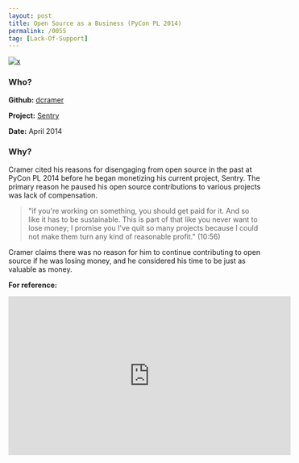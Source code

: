 ```yaml
---
layout: post
title: Open Source as a Business (PyCon PL 2014)
permalink: /0055
tag: [Lack-Of-Support]
---
```


[![x](https://img.shields.io/badge/-Lack%20of%20Support-e2062c)](/#LOS) 

### Who?

**Github:** [dcramer](https://github.com/dcramer)

**Project:** [Sentry](https://github.com/getsentry)

**Date:** April 2014

### Why?

Cramer cited his reasons for disengaging from open source in the past at PyCon PL 2014 before he began monetizing his current project, Sentry. The primary reason he paused his open source contributions to various projects was lack of compensation.

> "if you're working on something, you should get paid for it. And so like it has to be sustainable. This is part of that like you never want to lose money; I promise you I've quit so many projects because I could not make them turn any kind of reasonable profit." (10:56)

Cramer claims there was no reason for him to continue contributing to open source if he was losing money, and he considered his time to be just as valuable as money.

**For reference:**

<iframe width="560" height="315" src="https://www.youtube.com/embed/jqOEAvO_muI?start=651" title="YouTube video player" frameborder="0" allow="accelerometer; autoplay; clipboard-write; encrypted-media; gyroscope; picture-in-picture" allowfullscreen></iframe>

